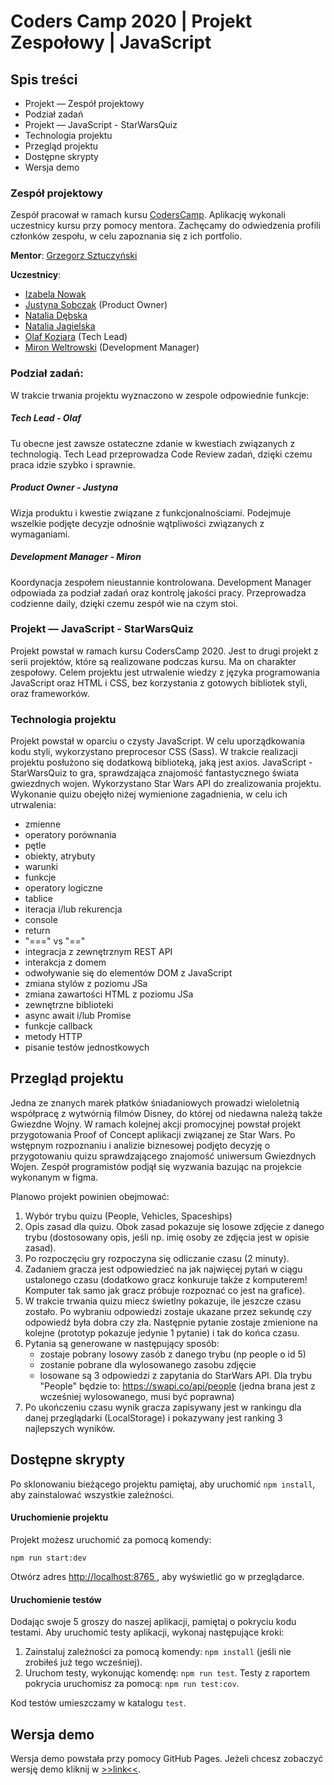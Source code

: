 # Coders Camp 2020 | Projekt Zespołowy | JavaScript

## Spis treści

- Projekt — Zespół projektowy
- Podział zadań
- Projekt — JavaScript - StarWarsQuiz
- Technologia projektu
- Przegląd projektu
- Dostępne skrypty
- Wersja demo

### Zespół projektowy

Zespół pracował w ramach kursu [CodersCamp](CodersCamp.pl).
Aplikację wykonali uczestnicy kursu przy pomocy mentora.
Zachęcamy do odwiedzenia profili członków zespołu, w celu zapoznania się z ich portfolio.

**Mentor**: [Grzegorz Sztuczyński](https://github.com/farce1)

**Uczestnicy**:

- [Izabela Nowak](https://github.com/In2106)
- [Justyna Sobczak](https://github.com/s-justina) (Product Owner)
- [Natalia Dębska](https://github.com/talcia)
- [Natalia Jagielska](https://github.com/Natal1a)
- [Olaf Koziara](https://github.com/Olaf-Koziara) (Tech Lead)
- [Miron Weltrowski](https://github.com/miron54) (Development Manager)

### Podział zadań:

W trakcie trwania projektu wyznaczono w zespole odpowiednie funkcje:

##### Tech Lead - Olaf

Tu obecne jest zawsze ostateczne zdanie w kwestiach związanych z technologią.
Tech Lead przeprowadza Code Review zadań, dzięki czemu praca idzie szybko i sprawnie.

##### Product Owner - Justyna

Wizja produktu i kwestie związane z funkcjonalnościami.
Podejmuje wszelkie podjęte decyzje odnośnie wątpliwości związanych z wymaganiami.

##### Development Manager - Miron

Koordynacja zespołem nieustannie kontrolowana.
Development Manager odpowiada za podział zadań oraz kontrolę jakości pracy.
Przeprowadza codzienne daily, dzięki czemu zespół wie na czym stoi.

### Projekt — JavaScript - StarWarsQuiz

Projekt powstał w ramach kursu CodersCamp 2020. Jest to drugi projekt
z serii projektów, które są realizowane podczas kursu.
Ma on charakter zespołowy.
Celem projektu jest utrwalenie wiedzy z języka programowania JavaScript oraz HTML i CSS,
bez korzystania z gotowych bibliotek styli, oraz frameworków.

### Technologia projektu

Projekt powstał w oparciu o czysty JavaScript.
W celu uporządkowania kodu styli, wykorzystano preprocesor CSS (Sass).
W trakcie realizacji projektu posłużono się dodatkową biblioteką, jaką jest axios.
JavaScript - StarWarsQuiz to gra, sprawdzająca znajomość fantastycznego świata gwiezdnych wojen.
Wykorzystano Star Wars API do zrealizowania projektu.
Wykonanie quizu obejęło niżej wymienione zagadnienia, w celu ich utrwalenia:

- zmienne
- operatory porównania
- pętle
- obiekty, atrybuty
- warunki
- funkcje
- operatory logiczne
- tablice
- iteracja i/lub rekurencja
- console
- return
- "===" vs "=="
- integracja z zewnętrznym REST API
- interakcja z domem
- odwoływanie się do elementów DOM z JavaScript
- zmiana stylów z poziomu JSa
- zmiana zawartości HTML z poziomu JSa
- zewnętrzne biblioteki
- async await i/lub Promise
- funkcje callback
- metody HTTP
- pisanie testów jednostkowych

## Przegląd projektu

Jedna ze znanych marek płatków śniadaniowych prowadzi wieloletnią współpracę z wytwórnią filmów Disney, do której od niedawna należą także Gwiezdne Wojny.
W ramach kolejnej akcji promocyjnej powstał projekt przygotowania Proof of Concept aplikacji związanej ze Star Wars.
Po wstępnym rozpoznaniu i analizie biznesowej podjęto decyzję o przygotowaniu quizu sprawdzającego znajomość uniwersum Gwiezdnych Wojen.
Zespół programistów podjął się wyzwania bazując na projekcie wykonanym w figma.

Planowo projekt powinien obejmować:

1. Wybór trybu quizu (People, Vehicles, Spaceships)
2. Opis zasad dla quizu. Obok zasad pokazuje się losowe zdjęcie z danego trybu (dostosowany opis, jeśli np. imię osoby ze zdjęcia jest w opisie zasad).
3. Po rozpoczęciu gry rozpoczyna się odliczanie czasu (2 minuty).
4. Zadaniem gracza jest odpowiedzieć na jak najwięcej pytań w ciągu ustalonego czasu (dodatkowo gracz konkuruje także z komputerem! Komputer tak samo jak gracz próbuje rozpoznać co jest na grafice).
5. W trakcie trwania quizu miecz świetlny pokazuje, ile jeszcze czasu zostało. Po wybraniu odpowiedzi zostaje ukazane przez sekundę czy odpowiedź była dobra czy zła. Następnie pytanie zostaje zmienione na kolejne (prototyp pokazuje jedynie 1 pytanie) i tak do końca czasu.
6. Pytania są generowane w następujący sposób:
   - zostaje pobrany losowy zasób z danego trybu (np people o id 5)
   - zostanie pobrane dla wylosowanego zasobu zdjęcie
   - losowane są 3 odpowiedzi z zapytania do StarWars API. Dla trybu "People" będzie to: https://swapi.co/api/people (jedna brana jest z wcześniej wylosowanego, musi być poprawna)
7. Po ukończeniu czasu wynik gracza zapisywany jest w rankingu dla danej przeglądarki (LocalStorage) i pokazywany jest ranking 3 najlepszych wyników.

## Dostępne skrypty

Po sklonowaniu bieżącego projektu pamiętaj, aby
uruchomić `npm install`, aby zainstalować wszystkie zależności.

#### Uruchomienie projektu

Projekt możesz uruchomić za pomocą komendy:

`npm run start:dev`

Otwórz adres [http://localhost:8765
](http://localhost:8765), aby wyświetlić go w przeglądarce.

#### Uruchomienie testów

Dodając swoje 5 groszy do naszej aplikacji, pamiętaj o pokryciu kodu testami.
Aby uruchomić testy aplikacji, wykonaj następujące kroki:

1. Zainstaluj zależności za pomocą komendy: `npm install` (jeśli nie zrobiłeś już tego wcześniej).
1. Uruchom testy, wykonując komendę: `npm run test`. Testy z raportem pokrycia uruchomisz za pomocą: `npm run test:cov`.

Kod testów umieszczamy w katalogu `test`.

## Wersja demo

Wersja demo powstała przy pomocy GitHub Pages.
Jeżeli chcesz zobaczyć wersję demo kliknij
w [>>link<<](https://farce1.github.io/CodersCamp2020.Project.JavaScript/).
